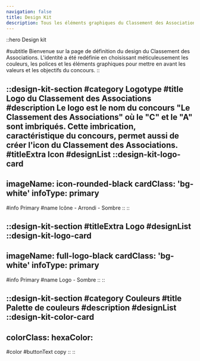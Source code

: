 ```yaml
---
navigation: false
title: Design Kit
description: Tous les éléments graphiques du Classement des Associations.
---
```


::hero
Design kit

#subtitle
Bienvenue sur la page de définition du design du Classement des Associations. L'identité a été redéfinie en choisissant méticuleusement les couleurs, les polices et les éléments graphiques pour mettre en avant les valeurs et les objectifs du concours.
::

::design-kit-section
#category
Logotype
#title
Logo du Classement des Associations
#description
Le logo est le nom du concours "Le Classement des Associations" où le "C" et le "A" sont imbriqués. Cette imbrication, caractéristique du concours, permet aussi de créer l'icon du Classement des Associations.
#titleExtra
Icon
#designList
  ::design-kit-logo-card
  ---
  imageName: icon-rounded-black
  cardClass: 'bg-white'
  infoType: primary
  ---
  #info
  Primary
  #name
  Icône - Arrondi - Sombre
  ::
::

::design-kit-section
#titleExtra
Logo
#designList
  ::design-kit-logo-card
  ---
  imageName: full-logo-black
  cardClass: 'bg-white'
  infoType: primary
  ---
  #info
  Primary
  #name
  Logo - Sombre
  ::
::

::design-kit-section
#category
Couleurs
#title
Palette de couleurs
#description
#designList
 ::design-kit-color-card
  ---
  colorClass:
  hexaColor:
  ---
  #color
  #buttonText
  copy
  ::
::
